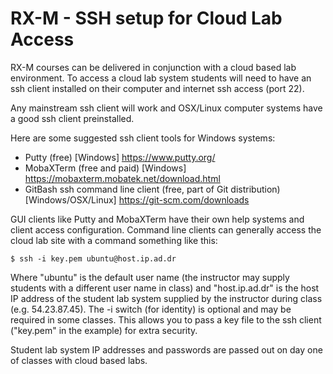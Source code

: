 # RX-M - SSH setup for Cloud Lab Access

RX-M courses can be delivered in conjunction with a cloud based lab environment. To access a cloud lab 
system students will need to have an ssh client installed on their computer and internet ssh access 
(port 22). 

Any mainstream ssh client will work and OSX/Linux computer systems have a good ssh client preinstalled. 

Here are some suggested ssh client tools for Windows systems:

- Putty (free) [Windows] https://www.putty.org/
- MobaXTerm (free and paid) [Windows] https://mobaxterm.mobatek.net/download.html
- GitBash ssh command line client (free, part of Git distribution) [Windows/OSX/Linux] https://git-scm.com/downloads

GUI clients like Putty and MobaXTerm have their own help systems and client access configuration. 
Command line clients can generally access the cloud lab site with a command something like this:

```
$ ssh -i key.pem ubuntu@host.ip.ad.dr
```

Where "ubuntu" is the default user name (the instructor may supply students with a different user name 
in class) and "host.ip.ad.dr" is the host IP address of the student lab system supplied by the instructor 
during class (e.g. 54.23.87.45). The -i switch (for identity) is optional and may be required in some 
classes. This allows you to pass a key file to the ssh client ("key.pem" in the example) for extra security.

Student lab system IP addresses and passwords are passed out on day one of classes with cloud based labs.

